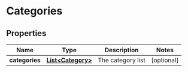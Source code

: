 
# Categories

## Properties
Name | Type | Description | Notes
------------ | ------------- | ------------- | -------------
**categories** | [**List&lt;Category&gt;**](Category.md) | The category list |  [optional]



